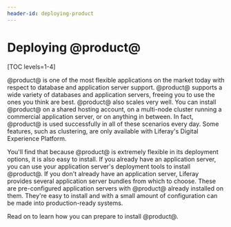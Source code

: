 ```yaml
---
header-id: deploying-product
---
```


# Deploying @product@

[TOC levels=1-4]

@product@ is one of the most flexible applications on the market today with
respect to database and application server support. @product@ supports a wide
variety of databases and application servers, freeing you to use the ones you
think are best. @product@ also scales very well. You can install @product@ on a
shared hosting account, on a multi-node cluster running a commercial application
server, or on anything in between. In fact, @product@ is used successfully in all
of these scenarios every day. Some features, such as clustering, are only
available with Liferay's Digital Experience Platform.

You'll find that because @product@ is extremely flexible in its deployment
options, it is also easy to install. If you already have an application server,
you can use your application server's deployment tools to install @product@. If
you don't already have an application server, Liferay provides several
application server bundles from which to choose. These are pre-configured
application servers with @product@ already installed on them. They're easy to 
install and with a small amount of configuration can be made into 
production-ready systems.

Read on to learn how you can prepare to install @product@. 
